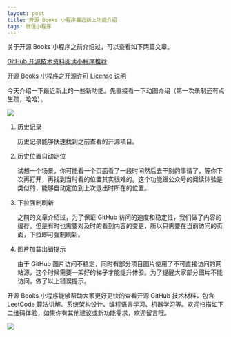 ```yaml
---
layout: post
title: 开源 Books 小程序最近新上功能介绍
tags: 微信小程序
---
```


关于开源  Books 小程序之前介绍过，可以查看如下两篇文章。

[GitHub 开源技术资料阅读小程序推荐](https://mp.weixin.qq.com/s?__biz=MzAwMzE5NzM2Nw==&mid=2247484210&idx=1&sn=c3558ea952f6a69fe503a5de69a47a0e&chksm=9b3f93eaac481afc422630e81b11ba86768e362a60f3e73d224af94edaaee573415fab50787c&token=683182160&lang=zh_CN#rd)

[开源 Books 小程序之开源许可 License 说明](https://mp.weixin.qq.com/s?__biz=MzAwMzE5NzM2Nw==&mid=2247484240&idx=1&sn=b63474fc92a4a262a600a53a29756639&chksm=9b3f9388ac481a9ecd2d4d1c47912d9e61a113d9e50d568e9356504f5d1eb60a399862eea95f&token=683182160&lang=zh_CN#rd)

今天介绍一下最近新上的一些新功能。先直接看一下动图介绍（第一次录制还有点生疏，哈哈）。

![](https://7465-test-3c9b5e-books-1301492295.tcb.qcloud.la/mac_github_images/open.source.books.feature.intro.gif)

1. 历史记录

   历史记录能够快速找到之前查看的开源项目。

2. 历史位置自动定位

   试想一个场景，你可能看一个页面看了一段时间然后去干别的事情了，等你下次再打开，再找到当时看的位置其实很难的。这个功能跟公众号的阅读体验是类似的，能够自动定位到上次退出时所在的位置。

3. 下拉强制刷新

   之前的文章介绍过，为了保证 GitHub 访问的速度和稳定性，我们做了内容的缓存。但是有时也需要对及时的看到内容的变更，所以只需要在当前访问的页面，下拉即可强制刷新。

4. 图片加载出错提示

   由于 GitHub 图片访问不稳定，同时有部分项目图片使用了不可直接访问的网站源，这个时候需要一架好的梯子才能提升体验。为了提醒大家部分图片不能访问，做了以上错误提示。

开源 Books 小程序能够帮助大家更好更快的查看开源 GitHub 技术材料，包含 LeetCode 算法讲解、系统架构设计、编程语言学习、机器学习等。欢迎扫描如下二维码体验，如果你有其他建议或新功能需求，欢迎留言哦。

![](https://7465-test-3c9b5e-1258459492.tcb.qcloud.la/qrcode.jpg)

